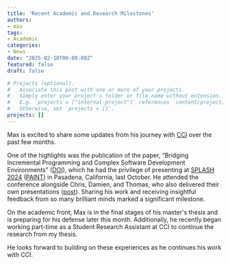 ```yaml
---
title: 'Recent Academic and Research Milestones'
authors:
- max
tags:
- Academic
categories:
- News
date: "2025-02-10T00:00:00Z"
featured: false
draft: false

# Projects (optional).
#   Associate this post with one or more of your projects.
#   Simply enter your project's folder or file name without extension.
#   E.g. `projects = ["internal-project"]` references `content/project/deep-learning/index.md`.
#   Otherwise, set `projects = []`.
projects: []
---
```

Max is excited to share some updates from his journey with [CCI](https://cci-research.nl/) over the past few months.

One of the highlights was the publication of the paper, “Bridging Incremental Programming and Complex Software Development Environments” ([DOI](https://doi.org/10.1145/3689488.3689991)), which he had the privilege of presenting at [SPLASH 2024](https://2024.splashcon.org/) ([PAINT](https://2024.splashcon.org/home/paint-2024)) in Pasadena, California, last October. He attended the conference alongside Chris, Damien, and Thomas, who also delivered their own presentations ([post](https://cci-research.nl/post/splash-conf-2024/)). Sharing his work and receiving insightful feedback from so many brilliant minds marked a significant milestone.

On the academic front, Max is in the final stages of his master's thesis and is preparing for his defense later this month. Additionally, he recently began working part-time as a Student Research Assistant at CCI to continue the research from my thesis.

He looks forward to building on these experiences as he continues his work with CCI.